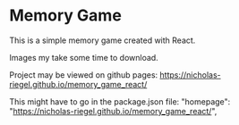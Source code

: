 # Memory Game

This is a simple memory game created with React. 

Images my take some time to download.

Project may be viewed on github pages: https://nicholas-riegel.github.io/memory_game_react/

This might have to go in the package.json file:
"homepage": "https://nicholas-riegel.github.io/memory_game_react/",
